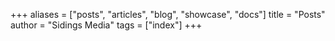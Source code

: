 <!-- 
SPDX-FileCopyrightText: 2023 Sidings Media <contact@sidingsmedia.com>
SPDX-FileCopyrightText: 2020 Chip Zoller and Dan Weru
SPDX-License-Identifier: MIT
-->

+++
aliases = ["posts", "articles", "blog", "showcase", "docs"]
title = "Posts"
author = "Sidings Media"
tags = ["index"]
+++
